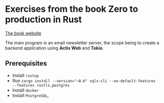 # Exercises from the book Zero to production in Rust

[The book website](https://www.zero2prod.com/index.html?country=Portugal&discount_code=VAT20)

The main program is an email newsletter server, the scope being to create a backend application using **Actix Web** and **Tokio**.

## Prerequisites

- Install `rustup`
- Run `cargo install --version="~0.6" sqlx-cli --no-default-features --features rustls,postgres`
- Install `docker`
- Install `PostgreSQL`,